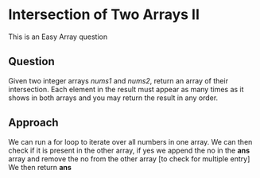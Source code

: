 # Intersection of Two Arrays II

This is an Easy Array question

## Question
Given two integer arrays *nums1* and *nums2*, return an array of their intersection. 
Each element in the result must appear as many times as it shows in both arrays and you may return the result in any order.

## Approach
We can run a for loop to iterate over all numbers in one array. 
We can then check if it is present in the other array, if yes we append the no in the **ans** array and remove the no from the other array [to check for multiple entry]
We then return **ans**
